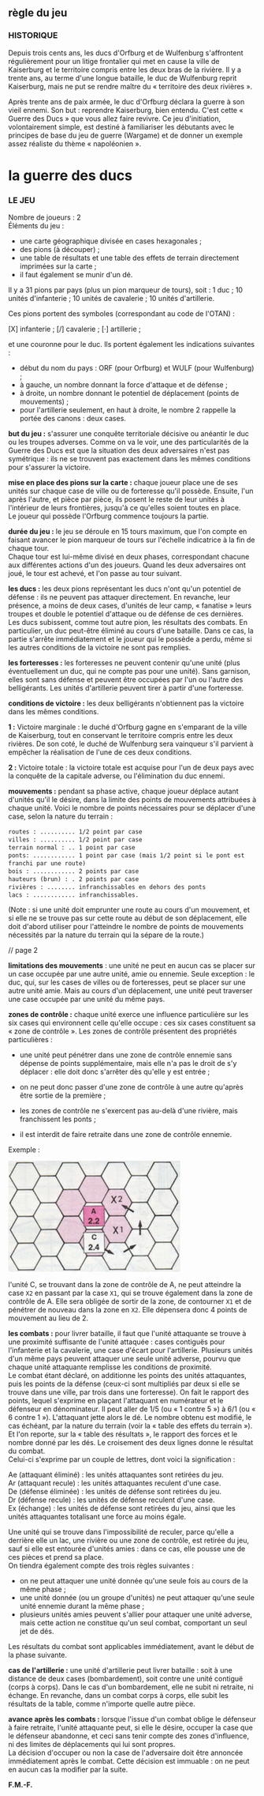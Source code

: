 ## règle du jeu

### HISTORIQUE
Depuis trois cents ans, les ducs d'Orfburg et de Wulfenburg s'affrontent
régulièrement pour un litige frontalier qui met en cause la ville de Kaiserburg
et le territoire compris entre les deux bras de la rivière. Il y a trente ans,
au terme d'une longue bataille, le duc de Wulfenburg reprit Kaiserburg, mais ne
put se rendre maître du « territoire des deux rivières ».

Après trente ans de paix armée, le duc d'Orfburg déclara la guerre à son vieil
ennemi. Son but : reprendre Kaiserburg, bien entendu. C'est cette « Guerre des
Ducs » que vous allez faire revivre. Ce jeu d'initiation, volontairement
simple, est destiné à familiariser les débutants avec le principes de base du
jeu de guerre (Wargame) et de donner un exemple assez réaliste du thème «
napoléonien ».

# la guerre des ducs

### LE JEU
Nombre de joueurs : 2  
Éléments du jeu :
 - une carte géographique divisée en cases hexagonales ;
 - des pions (à découper) ;
 - une table de résultats et une table des effets de terrain directement
   imprimées sur la carte ;
 - il faut également se munir d'un dé.

Il y a 31 pions par pays (plus un pion marqueur de tours), soit : 1 duc ; 10
unités d'infanterie ; 10 unités de cavalerie ; 10 unités d'artillerie.

Ces pions portent des symboles (correspondant au code de l'OTAN) :

[X] infanterie ; [/] cavalerie ; [·] artillerie ;

et une couronne pour le duc. Ils portent également les indications suivantes :
 - début du nom du pays : ORF (pour Orfburg) et WULF (pour Wulfenburg) ;
 - à gauche, un nombre donnant la force d'attaque et de défense ;
 - à droite, un nombre donnant le potentiel de déplacement (points de mouvements) ;
 - pour l'artillerie seulement, en haut à droite, le nombre 2 rappelle la
   portée des canons : deux cases.

**but du jeu :** s'assurer une conquête territoriale décisive ou anéantir le
duc ou les troupes adverses. Comme on va le voir, une des particularités de la
Guerre des Ducs est que la situation des deux adversaires n'est pas symétrique
: ils ne se trouvent pas exactement dans les mêmes conditions pour s'assurer
la victoire.

**mise en place des pions sur la carte :** chaque joueur place une de ses unités
sur chaque case de ville ou de forteresse qu'il possède. Ensuite, l'un après
l'autre, et pièce par pièce, ils posent le reste de leur unités à l'intérieur
de leurs frontières, jusqu'à ce qu'elles soient toutes en place.  
Le joueur qui possède l'Orfburg commence toujours la partie.

**durée du jeu :** le jeu se déroule en 15 tours maximum, que l'on compte en
faisant avancer le pion marqueur de tours sur l'échelle indicatrice à la fin de
chaque tour.  
Chaque tour est lui-même divisé en deux phases, correspondant chacune aux
différentes actions d'un des joueurs. Quand les deux adversaires ont joué, le
tour est achevé, et l'on passe au tour suivant.

**les ducs :** les deux pions représentant les ducs n'ont qu'un potentiel de
défense : ils ne peuvent pas attaquer directement. En revanche, leur présence,
a moins de deux cases, d'unités de leur camp, « fanatise » leurs troupes et
double le potentiel d'attaque ou de défense de ces dernières.  
Les ducs subissent, comme tout autre pion, les résultats des combats. En
particulier, un duc peut-être éliminé au cours d'une bataille. Dans ce cas, la
partie s'arrête immédiatement et le joueur qui le possède a perdu, même si
les autres conditions de la victoire ne sont pas remplies.

**les forteresses :** les forteresses ne peuvent contenir qu'une unité (plus
éventuellement un duc, qui ne compte pas pour une unité). Sans garnison, elles
sont sans défense et peuvent être occupées par l'un ou l'autre des
belligérants. Les unités d'artillerie peuvent tirer à partir d'une forteresse.

**conditions de victoire :** les deux belligérants n'obtiennent pas la victoire
dans les mêmes conditions.

**1 :** Victoire marginale : le duché d'Orfburg gagne en s'emparant de la ville
de Kaiserburg, tout en conservant le territoire compris entre les deux
rivières. De son coté, le duché de Wulfenburg sera vainqueur s'il parvient à
empêcher la réalisation de l'une de ces deux conditions.

**2 :** Victoire totale : la victoire totale est acquise pour l'un de deux pays
avec la conquête de la capitale adverse, ou l'élimination du duc ennemi.

**mouvements :** pendant sa phase active, chaque joueur déplace autant d'unités
qu'il le désire, dans la limite des points de mouvements attribuées à chaque
unité. Voici le nombre de points nécessaires pour se déplacer d'une case, selon
la nature du terrain :

    routes : .......... 1/2 point par case
    villes : .......... 1/2 point par case
    terrain normal : .. 1 point par case
    ponts: ............ 1 point par case (mais 1/2 point si le pont est franchi par une route)
    bois : ............ 2 points par case
    hauteurs (brun) : . 2 points par case
    rivières : ........ infranchissables en dehors des ponts
    lacs : ............ infranchissables.

(Note : si une unité doit emprunter une route au cours d'un mouvement, et si
elle ne se trouve pas sur cette route au début de son déplacement, elle doit
d'abord utiliser pour l'atteindre le nombre de points de mouvements nécessités
par la nature du terrain qui la sépare de la route.)

// page 2

**limitations des mouvements** : une unité ne peut en aucun cas se placer sur un
case occupée par une autre unité, amie ou ennemie. Seule exception : le duc,
qui, sur les cases de villes ou de forteresses, peut se placer sur une autre
unité amie. Mais au cours d'un déplacement, une unité peut traverser une case
occupée par une unité du même pays.

**zones de contrôle :** chaque unité exerce une influence particulière sur les
six cases qui environnent celle qu'elle occupe : ces six cases constituent sa «
zone de contrôle ». Les zones de contrôle présentent des propriétés
particulières :

 - une unité peut pénétrer dans une zone de contrôle ennemie sans dépense de
   points supplémentaire, mais elle n'a pas le droit de s'y déplacer : elle
   doit donc s'arrêter dès qu'elle y est entrée ;

 - on ne peut donc passer d'une zone de contrôle à une autre qu'après être
   sortie de la première ;

 - les zones de contrôle ne s'exercent pas au-delà d'une rivière, mais
   franchissent les ponts ;

 - il est interdit de faire retraite dans une zone de contrôle ennemie.

Exemple :

![](./example_0.png)

l'unité C, se trouvant dans la zone de contrôle de A, ne peut atteindre la case
`X2` en passant par la case `X1`, qui se trouve également dans la zone de
contrôle de A. Elle sera obligée de sortir de la zone, de contourner `X1` et de
pénétrer de nouveau dans la zone en `X2`. Elle dépensera donc 4 points de
mouvement au lieu de 2.

**les combats :** pour livrer bataille, il faut que l'unité attaquante se
trouve à une proximité suffisante de l'unité attaquée : cases contiguës pour
l'infanterie et la cavalerie, une case d'écart pour l'artillerie. Plusieurs
unités d'un même pays peuvent attaquer une seule unité adverse, pourvu que
chaque unité attaquante remplisse les conditions de proximité.  
Le combat étant déclaré, on additionne les points des unités attaquantes, puis
les points de la défense (ceux-ci sont multipliés par deux si elle se trouve
dans une ville, par trois dans une forteresse). On fait le rapport des points,
lequel s'exprime en plaçant l'attaquant en numérateur et le défenseur en
dénominateur. Il peut aller de 1/5 (ou « 1 contre 5 ») à 6/1 (ou « 6 contre 1
»). L'attaquant jette alors le dé. Le nombre obtenu est modifié, le cas
échéant, par la nature du terrain (voir la « table des effets du terrain »). Et
l'on reporte, sur la « table des résultats », le rapport des forces et le
nombre donné par les dés. Le croisement des deux lignes donne le résultat du
combat.  
Celui-ci s'exprime par un couple de lettres, dont voici la signification :

  Ae (attaquant éliminé) : les unités attaquantes sont retirées du jeu.  
  Ar (attaquant recule) : les unités attaquantes reculent d'une case.  
  De (défense éliminée) : les unités de défense sont retirées du jeu.  
  Dr (défense recule) : les unités de défense reculent d'une case.  
  Ex (échange) : les unités de défense sont retirées du jeu, ainsi que les
  unités attaquantes totalisant une force au moins égale.

Une unité qui se trouve dans l'impossibilité de reculer, parce qu'elle a
derrière elle un lac, une rivière ou une zone de contrôle, est retirée du jeu,
sauf si elle est entourée d'unités amies : dans ce cas, elle pousse une de ces
pièces et prend sa place.  
On tiendra également compte des trois règles suivantes :
 - on ne peut attaquer une unité donnée qu'une seule fois au cours de la même
   phase ;
 - une unité donnée (ou un groupe d'unités) ne peut attaquer qu'une seule unité
   ennemie durant la même phase ;
 - plusieurs unités amies peuvent s'allier pour attaquer  une unité adverse,
   mais cette action ne constitue qu'un seul combat, comportant un seul jet de
   dés.  

Les résultats du combat sont applicables immédiatement, avant le début de la
phase suivante.

**cas de l'artillerie :** une unité d'artillerie peut livrer bataille : soit à
une distance de deux cases (bombardement), soit contre une unité contiguë
(corps à corps). Dans le cas d'un bombardement, elle ne subit ni retraite, ni
échange. En revanche, dans un combat corps à corps, elle subit les résultats de
la table, comme n'importe quelle autre pièce.

**avance après les combats :** lorsque l'issue d'un combat oblige le défenseur
à faire retraite, l'unité attaquante peut, si elle le désire, occuper la case
que le défenseur abandonne, et ceci sans tenir compte des zones d'influence,
ni des limites de déplacements qui lui sont propres.  
La décision d'occuper ou non la case de l'adversaire doit être annoncée
immédiatement après le combat. Cette décision est immuable : on ne peut en
aucun cas la modifier par la suite.

**F.M.-F.**
